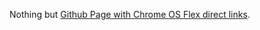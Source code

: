 Nothing but [Github Page with Chrome OS Flex direct links](https://ahohnmyc.github.io/chromeosflex/).
